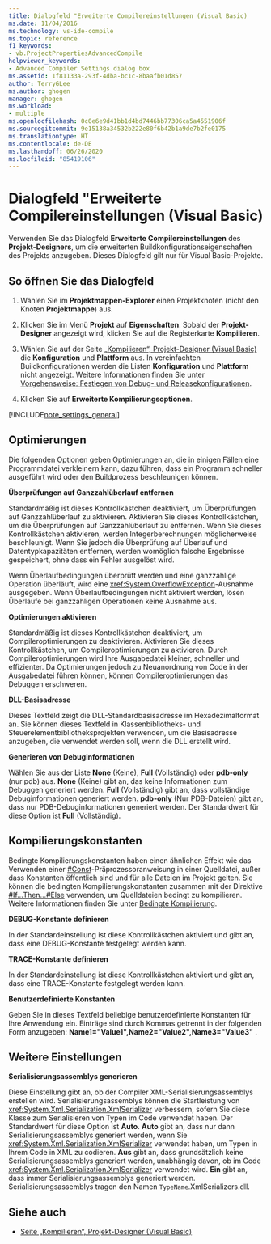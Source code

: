 ```yaml
---
title: Dialogfeld "Erweiterte Compilereinstellungen (Visual Basic)
ms.date: 11/04/2016
ms.technology: vs-ide-compile
ms.topic: reference
f1_keywords:
- vb.ProjectPropertiesAdvancedCompile
helpviewer_keywords:
- Advanced Compiler Settings dialog box
ms.assetid: 1f81133a-293f-4dba-bc1c-8baafb01d857
author: TerryGLee
ms.author: ghogen
manager: ghogen
ms.workload:
- multiple
ms.openlocfilehash: 0c0e6e9d41bb1d4bd7446bb77306ca5a4551906f
ms.sourcegitcommit: 9e15138a34532b222e80f6b42b1a9de7b2fe0175
ms.translationtype: HT
ms.contentlocale: de-DE
ms.lasthandoff: 06/26/2020
ms.locfileid: "85419106"
---
```

# <a name="advanced-compiler-settings-dialog-box-visual-basic"></a>Dialogfeld "Erweiterte Compilereinstellungen (Visual Basic)

Verwenden Sie das Dialogfeld **Erweiterte Compilereinstellungen** des **Projekt-Designers**, um die erweiterten Buildkonfigurationseigenschaften des Projekts anzugeben. Dieses Dialogfeld gilt nur für Visual Basic-Projekte.

## <a name="to-access-this-dialog-box"></a>So öffnen Sie das Dialogfeld

1. Wählen Sie im **Projektmappen-Explorer** einen Projektknoten (nicht den Knoten **Projektmappe**) aus.

2. Klicken Sie im Menü **Projekt** auf **Eigenschaften**. Sobald der **Projekt-Designer** angezeigt wird, klicken Sie auf die Registerkarte **Kompilieren**.

3. Wählen Sie auf der Seite [„Kompilieren“, Projekt-Designer (Visual Basic)](../../ide/reference/compile-page-project-designer-visual-basic.md) die **Konfiguration** und **Plattform** aus. In vereinfachten Buildkonfigurationen werden die Listen **Konfiguration** und **Plattform** nicht angezeigt. Weitere Informationen finden Sie unter [Vorgehensweise: Festlegen von Debug- und Releasekonfigurationen](../../debugger/how-to-set-debug-and-release-configurations.md).

4. Klicken Sie auf **Erweiterte Kompilierungsoptionen**.

[!INCLUDE[note_settings_general](../../data-tools/includes/note_settings_general_md.md)]

## <a name="optimizations"></a>Optimierungen

Die folgenden Optionen geben Optimierungen an, die in einigen Fällen eine Programmdatei verkleinern kann, dazu führen, dass ein Programm schneller ausgeführt wird oder den Buildprozess beschleunigen können.

**Überprüfungen auf Ganzzahlüberlauf entfernen**

Standardmäßig ist dieses Kontrollkästchen deaktiviert, um Überprüfungen auf Ganzzahlüberlauf zu aktivieren. Aktivieren Sie dieses Kontrollkästchen, um die Überprüfungen auf Ganzzahlüberlauf zu entfernen. Wenn Sie dieses Kontrollkästchen aktivieren, werden Integerberechnungen möglicherweise beschleunigt. Wenn Sie jedoch die Überprüfung auf Überlauf und Datentypkapazitäten entfernen, werden womöglich falsche Ergebnisse gespeichert, ohne dass ein Fehler ausgelöst wird.

Wenn Überlaufbedingungen überprüft werden und eine ganzzahlige Operation überläuft, wird eine <xref:System.OverflowException>-Ausnahme ausgegeben. Wenn Überlaufbedingungen nicht aktiviert werden, lösen Überläufe bei ganzzahligen Operationen keine Ausnahme aus.

**Optimierungen aktivieren**

Standardmäßig ist dieses Kontrollkästchen deaktiviert, um Compileroptimierungen zu deaktivieren. Aktivieren Sie dieses Kontrollkästchen, um Compileroptimierungen zu aktivieren. Durch Compileroptimierungen wird Ihre Ausgabedatei kleiner, schneller und effizienter. Da Optimierungen jedoch zu Neuanordnung von Code in der Ausgabedatei führen können, können Compileroptimierungen das Debuggen erschweren.

 **DLL-Basisadresse**

Dieses Textfeld zeigt die DLL-Standardbasisadresse im Hexadezimalformat an. Sie können dieses Textfeld in Klassenbibliotheks- und Steuerelementbibliotheksprojekten verwenden, um die Basisadresse anzugeben, die verwendet werden soll, wenn die DLL erstellt wird.

 **Generieren von Debuginformationen**

Wählen Sie aus der Liste **None** (Keine), **Full** (Vollständig) oder **pdb-only** (nur pdb) aus. **None** (Keine) gibt an, das keine Informationen zum Debuggen generiert werden. **Full** (Vollständig) gibt an, dass vollständige Debuginformationen generiert werden. **pdb-only** (Nur PDB-Dateien) gibt an, dass nur PDB-Debuginformationen generiert werden. Der Standardwert für diese Option ist **Full** (Vollständig).

## <a name="compilation-constants"></a>Kompilierungskonstanten

Bedingte Kompilierungskonstanten haben einen ähnlichen Effekt wie das Verwenden einer [#Const](/dotnet/visual-basic/language-reference/directives/const-directive)-Präprozessoranweisung in einer Quelldatei, außer dass Konstanten öffentlich sind und für alle Dateien im Projekt gelten. Sie können die bedingten Kompilierungskonstanten zusammen mit der Direktive [#If...Then...#Else](/dotnet/visual-basic/language-reference/directives/if-then-else-directives) verwenden, um Quelldateien bedingt zu kompilieren. Weitere Informationen finden Sie unter [Bedingte Kompilierung](/dotnet/visual-basic/programming-guide/program-structure/conditional-compilation).

 **DEBUG-Konstante definieren**

In der Standardeinstellung ist diese Kontrollkästchen aktiviert und gibt an, dass eine DEBUG-Konstante festgelegt werden kann.

 **TRACE-Konstante definieren**

In der Standardeinstellung ist diese Kontrollkästchen aktiviert und gibt an, dass eine TRACE-Konstante festgelegt werden kann.

 **Benutzerdefinierte Konstanten**

Geben Sie in dieses Textfeld beliebige benutzerdefinierte Konstanten für Ihre Anwendung ein. Einträge sind durch Kommas getrennt in der folgenden Form anzugeben: **Name1="Value1",Name2="Value2",Name3="Value3"** .

## <a name="other-settings"></a>Weitere Einstellungen

**Serialisierungsassemblys generieren**

Diese Einstellung gibt an, ob der Compiler XML-Serialisierungsassemblys erstellen wird. Serialisierungsassemblys können die Startleistung von <xref:System.Xml.Serialization.XmlSerializer> verbessern, sofern Sie diese Klasse zum Serialisieren von Typen im Code verwendet haben. Der Standardwert für diese Option ist **Auto**. **Auto** gibt an, dass nur dann Serialisierungsassemblys generiert werden, wenn Sie <xref:System.Xml.Serialization.XmlSerializer> verwendet haben, um Typen in Ihrem Code in XML zu codieren. **Aus** gibt an, dass grundsätzlich keine Serialisierungsassemblys generiert werden, unabhängig davon, ob im Code <xref:System.Xml.Serialization.XmlSerializer> verwendet wird. **Ein** gibt an, dass immer Serialisierungsassemblys generiert werden. Serialisierungsassemblys tragen den Namen `TypeName`.XmlSerializers.dll.

## <a name="see-also"></a>Siehe auch

- [Seite „Kompilieren“, Projekt-Designer (Visual Basic)](../../ide/reference/compile-page-project-designer-visual-basic.md)
